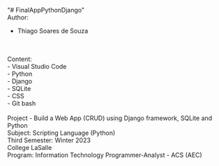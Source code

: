 "# FinalAppPythonDjango"
<br/>
Author:
<br/>
- Thiago Soares de Souza
<br/>
<br/>
Content:
<br/>
- Visual Studio Code
<br/>
- Python
<br/>
- Django
<br/>
- SQLite
<br/>
- CSS
<br/>
- Git bash
<br/>
<br/>
Project - Build a Web App (CRUD) using Django framework, SQLite and Python
<br/>
Subject: Scripting Language (Python)
<br/>
Third Semester: Winter 2023
<br/>
College LaSalle
<br/>
Program: Information Technology Programmer-Analyst - ACS (AEC)
